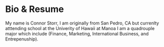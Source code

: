# Bio & Resume
My name is Connor Storr, 
I am originally from San Pedro, CA but currenlty atttending school at the Univerity of Hawaii at Manoa 
I am a quadrouple major which include (Finance, Marketing, International Business, and Entrepenuship).

